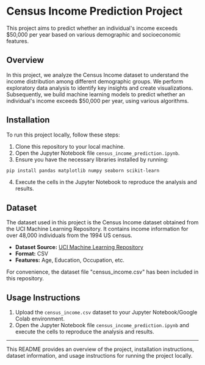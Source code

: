 # Census Income Prediction Project

This project aims to predict whether an individual's income exceeds $50,000 per year based on various demographic and socioeconomic features.

## Overview

In this project, we analyze the Census Income dataset to understand the income distribution among different demographic groups. We perform exploratory data analysis to identify key insights and create visualizations. Subsequently, we build machine learning models to predict whether an individual's income exceeds $50,000 per year, using various algorithms.

## Installation

To run this project locally, follow these steps:

1. Clone this repository to your local machine.
2. Open the Jupyter Notebook file `census_income_prediction.ipynb`.
3. Ensure you have the necessary libraries installed by running:

```bash
pip install pandas matplotlib numpy seaborn scikit-learn
```

4. Execute the cells in the Jupyter Notebook to reproduce the analysis and results.

## Dataset

The dataset used in this project is the Census Income dataset obtained from the UCI Machine Learning Repository. It contains income information for over 48,000 individuals from the 1994 US census.

- **Dataset Source:** [UCI Machine Learning Repository](https://archive.ics.uci.edu/ml/datasets/census+income)
- **Format:** CSV
- **Features:** Age, Education, Occupation, etc.

For convenience, the dataset file "census_income.csv" has been included in this repository.

## Usage Instructions

1. Upload the `census_income.csv` dataset to your Jupyter Notebook/Google Colab environment.
2. Open the Jupyter Notebook file `census_income_prediction.ipynb` and execute the cells to reproduce the analysis and results.

--- 

This README provides an overview of the project, installation instructions, dataset information, and usage instructions for running the project locally.
